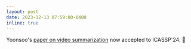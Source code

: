 ```yaml
---
layout: post
date: 2023-12-13 07:59:00-0400
inline: true
---
```


Yoonsoo's [paper on video summarization](https://arxiv.org/abs/2309.09405) now accepted to ICASSP'24. 🎉
